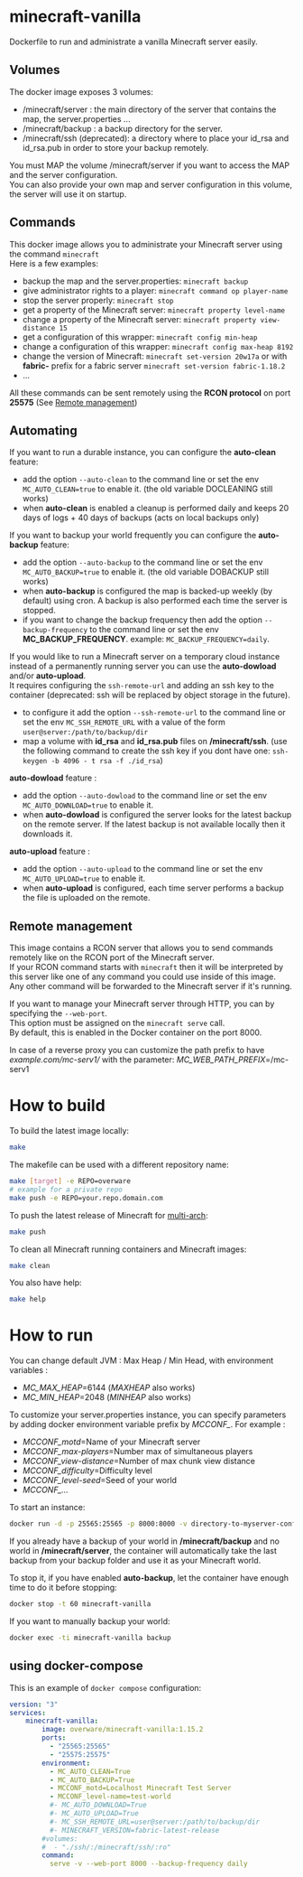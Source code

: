 # minecraft-vanilla
Dockerfile to run and administrate a vanilla Minecraft server easily.

## Volumes
The docker image exposes 3 volumes:
  - /minecraft/server  : the main directory of the server that contains the map, the server.properties ...
  - /minecraft/backup : a backup directory for the server.
  - /minecraft/ssh (deprecated): a directory where to place your id_rsa and id_rsa.pub in order to store your backup remotely.

You must MAP the volume /minecraft/server if you want to access the MAP and the server configuration.  
You can also provide your own map and server configuration in this volume, the server will use it on startup.

## Commands
This docker image allows you to administrate your Minecraft server using the command `minecraft`  
Here is a few examples:
  - backup the map and the server.properties: `minecraft backup`
  - give administrator rights to a player: `minecraft command op player-name`
  - stop the server properly: `minecraft stop`
  - get a property of the Minecraft server: `minecraft property level-name`
  - change a property of the Minecraft server: `minecraft property view-distance 15`
  - get a configuration of this wrapper: `minecraft config min-heap`
  - change a configuration of this wrapper: `minecraft config max-heap 8192`
  - change the version of Minecraft: `minecraft set-version 20w17a` or with **fabric-** prefix for a fabric server `minecraft set-version fabric-1.18.2`
  - ...

All these commands can be sent remotely using the **RCON protocol** on port **25575** (See [Remote management](#remote-management))

## Automating

If you want to run a durable instance, you can configure the **auto-clean** feature:
  - add the option `--auto-clean` to the command line or set the env `MC_AUTO_CLEAN=true` to enable it. (the old variable DOCLEANING still works)
  - when **auto-clean** is enabled a cleanup is performed daily and keeps 20 days of logs + 40 days of backups (acts on local backups only)

If you want to backup your world frequently you can configure the **auto-backup** feature:
  - add the option `--auto-backup` to the command line or set the env `MC_AUTO_BACKUP=true` to enable it. (the old variable DOBACKUP still works)
  - when **auto-backup** is configured the map is backed-up weekly (by default) using cron. A backup is also performed each time the server is stopped.
  - if you want to change the backup frequency then add the option `--backup-frequency` to the command line or set the env **MC_BACKUP_FREQUENCY**. example: `MC_BACKUP_FREQUENCY=daily`.

If you would like to run a Minecraft server on a temporary cloud instance instead of a permanently running server you can use the **auto-dowload** and/or **auto-upload**.  
It requires configuring the `ssh-remote-url` and adding an ssh key to the container (deprecated: ssh will be replaced by object storage in the future).
  - to configure it add the option `--ssh-remote-url` to the command line or set the env `MC_SSH_REMOTE_URL` with a value of the form `user@server:/path/to/backup/dir`
  - map a volume with **id_rsa** and **id_rsa.pub** files on **/minecraft/ssh**. (use the following command to create the ssh key if you dont have one: `ssh-keygen -b 4096 -
t rsa -f ./id_rsa`)

**auto-dowload** feature :
  - add the option `--auto-dowload` to the command line or set the env `MC_AUTO_DOWNLOAD=true` to enable it.
  - when **auto-dowload** is configured the server looks for the latest backup on the remote server. If the latest backup is not available locally then it downloads it.

**auto-upload** feature :
  - add the option `--auto-upload` to the command line or set the env `MC_AUTO_UPLOAD=true` to enable it.
  - when **auto-upload** is configured, each time server performs a backup the file is uploaded on the remote.

## Remote management

This image contains a RCON server that allows you to send commands remotely like on the RCON port of the Minecraft server.  
If your RCON command starts with `minecraft` then it will be interpreted by this server like one of any command you could use inside of this image.  
Any other command will be forwarded to the Minecraft server if it's running.

If you want to manage your Minecraft server through HTTP, you can by specifying the `--web-port`.  
This option must be assigned on the `minecraft serve` call.  
By default, this is enabled in the Docker container on the port 8000.

In case of a reverse proxy you can customize the path prefix to have _example.com/mc-serv1/_ with the parameter:
*MC_WEB_PATH_PREFIX*=/mc-serv1

# How to build

To build the latest image locally:
```bash
make
```
The makefile can be used with a different repository name:
```bash
make [target] -e REPO=overware
# example for a private repo
make push -e REPO=your.repo.domain.com
```
To push the latest release of Minecraft for [multi-arch](https://docs.docker.com/desktop/multi-arch/):
```bash
make push
```
To clean all Minecraft running containers and Minecraft images:
```bash
make clean
```
You also have help:
```bash
make help
```

# How to run

You can change default JVM : Max Heap / Min Head, with environment variables :
  - *MC_MAX_HEAP*=6144 (*MAXHEAP* also works)
  - *MC_MIN_HEAP*=2048 (*MINHEAP* also works)

To customize your server.properties instance, you can specify parameters by adding docker environment variable prefix by *MCCONF_*.
For example :
  - *MCCONF_motd*=Name of your Minecraft server
  - *MCCONF_max-players*=Number max of simultaneous players
  - *MCCONF_view-distance*=Number of max chunk view distance
  - *MCCONF_difficulty*=Difficulty level
  - *MCCONF_level-seed*=Seed of your world
  - *MCCONF_...*

To start an instance:
```bash
docker run -d -p 25565:25565 -p 8000:8000 -v directory-to-myserver-config:/minecraft/server -v directory-to-store-backups:/minecraft/backup --name minecraft-vanilla overware/minecraft-vanilla:latest
```

If you already have a backup of your world in **/minecraft/backup** and no world in **/minecraft/server**, the container will automatically take the last backup from your backup folder and use it as your Minecraft world.

To stop it, if you have enabled **auto-backup**, let the container have enough time to do it before stopping:
```bash
docker stop -t 60 minecraft-vanilla
```

If you want to manually backup your world:
```bash
docker exec -ti minecraft-vanilla backup
```

## using docker-compose

This is an example of `docker compose` configuration:

```yml
version: "3"
services:
    minecraft-vanilla:
        image: overware/minecraft-vanilla:1.15.2
        ports:
          - "25565:25565"
          - "25575:25575"
        environment:
          - MC_AUTO_CLEAN=True
          - MC_AUTO_BACKUP=True
          - MCCONF_motd=Localhost Minecraft Test Server
          - MCCONF_level-name=test-world
          #- MC_AUTO_DOWNLOAD=True
          #- MC_AUTO_UPLOAD=True
          #- MC_SSH_REMOTE_URL=user@server:/path/to/backup/dir
          #- MINECRAFT_VERSION=fabric-latest-release
        #volumes:
        #  - "./ssh/:/minecraft/ssh/:ro"
        command:
          serve -v --web-port 8000 --backup-frequency daily

```
